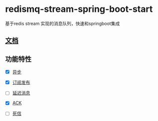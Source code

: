 # redismq-stream-spring-boot-start
基于redis stream 实现的消息队列，快速和springboot集成
## [文档](https://www.jianshu.com/p/b95a265f838a)

## 功能特性

- [x] [异步](#注解式拦截器)
- [x] [订阅发布](#连接池管理)
- [ ] [延迟消息](#日志打印)
- [x] [ACK](#请求重试)
- [ ] [死信](#错误解码器)

